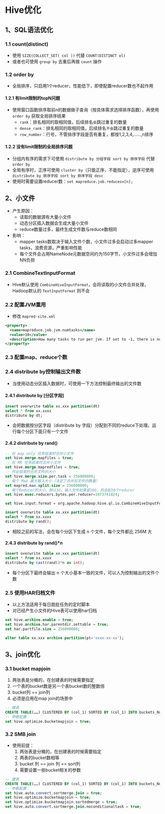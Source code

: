 # Hive优化

## 1、SQL语法优化

### 1.1 count(distinct)

* 使用 `SIZE(COLLECT_SET( col ))` 代替 `COUNT(DISTINCT ol)`
* 或者也可使用 `group by` 去重后再做 `count` 操作

### 1.2 order by

* 全局排序，只启用1个reducer，性能低下，即使配置reducer数也不起作用

#### 1.2.1 有limit限制的topN问题

* 使用窗口函数排序取前n的数据做子查询（按具体需求选择排序函数），再使用 `order by` 获取全局排序结果
  * `rank`：排名相同的取相同值，后续排名`会`跳过重复的数量
  * `dense_rank`：排名相同的取相同值，后续排名`不会`跳过重复的数量
  * `row_number`：行号，不管排序字段是否有重复，都按1,2,3,4,……,n排序

#### 1.2.2 没有limit限制的全局排序问题

* 分组内有序的需求下可使用 `distribute by 分组字段 sort by 排序字段` 代替 `order by`
* 全局有序时，正序可使用 `cluster by`（只能正序，不能指定），逆序可使用 `distribute by 排序字段 sort by 排序字段 desc`
* 使用时需要设置reducer数：`set mapreduce.job.reduces=[n];`

## 2、小文件

* 产生原因：
  * 读取的数据源有大量小文件
  * 动态分区插入数据会生成大量小文件
  * reduce数量过多，最终生成文件数与reduce数相同
* 影响：
  * mapper tasks数取决于输入文件个数，小文件过多会启动过多mapper tasks，浪费资源，严重影响性能
  * 每个文件会占用NameNode元数据空间约为150字节，小文件过多会增加NN负担

### 2.1 CombineTextInputFormat

* Hive默认使用 `CombineHiveInputFormat`，会将读取的小文件合并处理，Hadoop默认的 `TextInputFormat` 则不会

### 2.2 配置JVM重用

* 修改 `mapred-site.xml`

```xml
<property>
  <name>mapreduce.job.jvm.numtasks</name>
  <value>10</value>
  <description>How many tasks to run per jvm. If set to -1, there is no limit.</description>
</property>
```

### 2.3 配置map、reduce个数

### 2.4 distribute by控制输出文件数

* 当使用动态分区插入数据时，可使用一下方法控制最终输出的文件数

#### 2.4.1 distribute by [分区字段]

```sql
insert overwrite table xx.xxx partition(dt)
select * from xx.xxxx
distribute by dt;
```

* 会把数据按分区字段（distribute by 字段）分配到不同的reduce下处理。运行每个分区下面只有一个文件

#### 2.4.2 distribute by rand()

```sql
-- 在 map only 任务结束时合并小文件
set hive.merge.mapfiles = true;
-- 在 MR 任务结束时合并小文件
set hive.merge.mapredfiles = true;
-- 作业结束时合并文件的大小
set hive.merge.size.per.task = 256000000;
-- 每个 Map 最大输入大小（决定了合并后文件的数量）
set mapred.max.split.size = 256000000;
-- 每个Reducer的大小，默认1G，输入文件如果是10G，则会起10个reducer
set hive.exec.reducers.bytes.per.reducer=1073741824;

set hive.input.format = org.apache.hadoop.hive.ql.io.CombineHiveInputFormat;

insert overwrite table xx.xxx partition(dt)
select * from xx.xxxx
distribute by rand();
```

* 相较之前的写法，会在每个分区下生成 n 个文件，每个文件都比 256M 大

#### 2.4.3 distribute by rand()*n

```sql
insert overwrite table xx.xxx partition(dt)
select * from xx.xxxx
distribute by cast(rand()*n as int);
```

* 每个分区下最终会输出 n 个大小基本一致的文件，可以人为控制输出的文件个数

### 2.5 使用HAR归档文件

* 以上方法适用于每日跑批任务的定时脚本
* 对已经产生小文件的Hive表可以使用har归档

```sql
set hive.archive.enable = true;
set hive.archive.har.parentdir.settable = true;
set har.partfile.size = 256000000;

alter table xx.xxx archive partition(pt='xxxx-xx-xx');
```

## 3、join优化

### 3.1 bucket mapjoin

1. 两张表是分桶的，在创建表的时候需要指定
2. 一个表的bucket数是另一个表bucket数的整数倍
3. bucket列 == join列
4. 必须是应用在map join的场景中

```sql
-- 建表
CREATE TABLE(……) CLUSTERED BY (col_1) SORTED BY (col_1) INTO buckets_Nums BUCKETS;
-- 参数配置
set hive.optimize.bucketmapjoin = true;
```

### 3.2 SMB join

* 使用前提：
  1. 两张表是分桶的，在创建表的时候需要指定
  2. 两表的bucket数相等
  3. bucket 列 == join 列 == sort列
  4. 需要设置一些bucket相关的参数

```sql
-- 建表
CREATE TABLE(……) CLUSTERED BY (col_1) SORTED BY (col_1) INTO buckets_Nums BUCKETS;
-- 参数配置
set hive.auto.convert.sortmerge.join = true;
set hive.optimize.bucketmapjoin = true;
set hive.optimize.bucketmapjoin.sortedmerge = true;
set hive.auto.convert.sortmerge.join.noconditionaltask = true;
```

